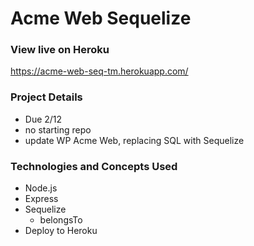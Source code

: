 # Acme Web Sequelize

### View live on Heroku  
https://acme-web-seq-tm.herokuapp.com/

### Project Details
- Due 2/12
- no starting repo
- update WP Acme Web, replacing SQL with Sequelize
  
### Technologies and Concepts Used
- Node.js
- Express
- Sequelize
  - belongsTo
- Deploy to Heroku